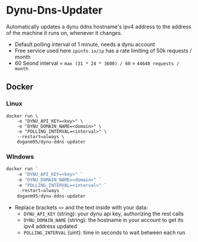 # Dynu-Dns-Updater

Automatically updates a dynu ddns hostname's ipv4 address to the address of the machine it runs on, whenever it changes.

- Default polling interval of 1 minute, needs a dynu account
- Free service used here `ipinfo.io/ip` has a rate limiting of 50k requests / month
- 60 Seond interval = `max (31 * 24 * 3600) / 60` = `44640 requests / month`

## Docker

### Linux

```shell
docker run \
    -e "DYNU_API_KEY=<key>" \
    -e "DYNU_DOMAIN_NAME=<domain>" \
    -e "POLLING_INTERVAL=<interval>" \
    --restart=always \
    doganm95/dynu-ddns-updater
```

### WIndows

```powershell
docker run `
    -e "DYNU_API_KEY=<key>" `
    -e "DYNU_DOMAIN_NAME=<domain>" `
    -e "POLLING_INTERVAL=<interval>" `
    --restart=always `
    doganm95/dynu-ddns-updater
```

- Replace brackets `<>` and the text inside with your data:
  - `DYNU_API_KEY` (string): your dynu api key, authorizing the rest calls
  - `DYNU_DOMAIN_NAME` (string): the hostname in your account to get its ipv4 address updated
  - `POLLING_INTERVAL` (uint): time in seconds to wait between each run
